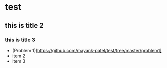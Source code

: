 # test

## this is title 2

### this is title 3 

- (Problem 1)[https://github.com/mayank-patel/test/tree/master/problem1]
- item 2
- item 3
